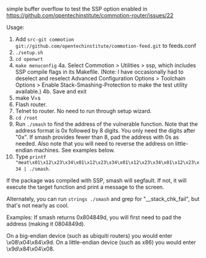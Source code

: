 simple buffer overflow to test the SSP option enabled in
https://github.com/opentechinstitute/commotion-router/issues/22

Usage:
1. Add `src-git commotion git://github.com/opentechinstitute/commotion-feed.git` to feeds.conf
2. `./setup.sh`
3. `cd openwrt`
4. `make menuconfig`
4a. Select Commotion > Utilities > ssp, which includes SSP compile flags in its Makefile. (Note: I have occasionally had to deselect and reselect Advanced Configuration Options > Toolchain Options > Enable Stack-Smashing-Protection to make the test utility available.)
4b. Save and exit
5. make V=s
6. Flash router. 
7. Telnet to router. No need to run through setup wizard.
8. `cd /root`
9. Run `./smash` to find the address of the vulnerable function. Note that the address format is 0x followed by 8 digits. You only need the digits after "0x". If smash provides fewer than 8, pad the address with 0s as needed. Also note that you will need to reverse the address on little-endian machines. See examples below.
10. Type `printf "meat\x01\x12\x23\x34\x01\x12\x23\x34\x01\x12\x23\x34\x01\x12\x23\x34 | ./smash`. 

If the package was compiled with SSP, smash will segfault. If not, it will execute the target function and print a message to the screen.

Alternately, you can run `strings ./smash` and grep for "__stack_chk_fail", but that's not nearly as cool.

Examples:
If smash returns 0x804849d, you will first need to pad the address (making it 0804849d).

On a big-endian device (such as ubiquiti routers) you would enter \x08\x04\x84\x9d.
On a little-endian device (such as x86) you would enter \x9d\x84\x04\x08.

